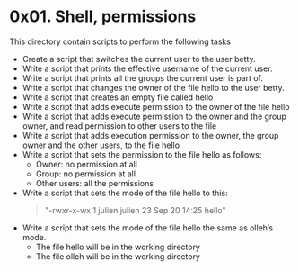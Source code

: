 # 0x01. Shell, permissions

This directory contain scripts to perform the following tasks 
- Create a script that switches the current user to the user betty.
- Write a script that prints the effective username of the current user.
- Write a script that prints all the groups the current user is part of.
- Write a script that changes the owner of the file hello to the user betty.
- Write a script that creates an empty file called hello
- Write a script that adds execute permission to the owner of the file hello
- Write a script that adds execute permission to the owner and the group owner, and read permission to other users to the file
- Write a script that adds execution permission to the owner, the group owner and the other users, to the file hello
- Write a script that sets the permission to the file hello as follows: 
    - Owner: no permission at all
    - Group: no permission at all
    - Other users: all the permissions
- Write a script that sets the mode of the file hello to this:
  > "-rwxr-x-wx 1 julien julien 23 Sep 20 14:25 hello"
- Write a script that sets the mode of the file hello the same as olleh’s mode.
    - The file hello will be in the working directory
    - The file olleh will be in the working directory

